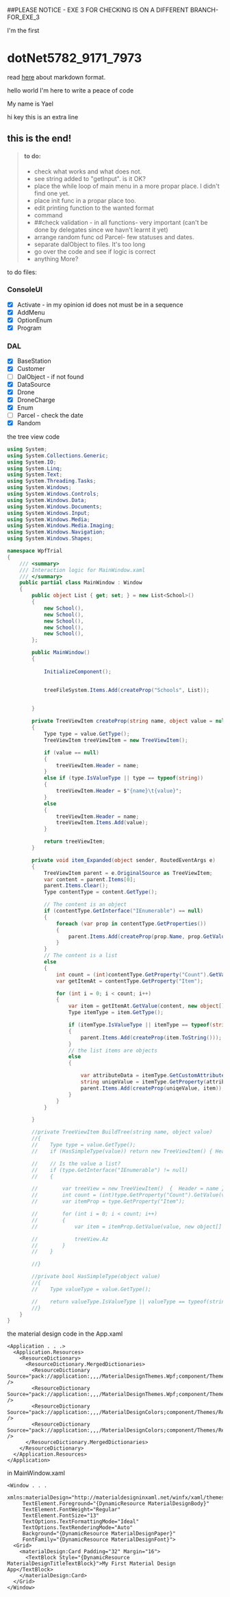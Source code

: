 ##PLEASE NOTICE - EXE 3 FOR CHECKING IS ON A DIFFERENT BRANCH- FOR_EXE_3

I'm the first
# dotNet5782_9171_7973

read [here](https://www.markdownguide.org/basic-syntax/) about markdown format.

hello world
I'm here to write a peace of code

My name is Yael

hi key
this is an extra line

## this is the end!

 > #### to do:
 > - check what works and what does not.
 > - see string added to "getInput". is it OK?
 > - place the while loop of main menu in a more propar place. I didn't find one yet.
 > - place init func in a propar place too.
 > - edit printing function to the wanted format
 > - command
 > - ##check validation - in all functions- very important (can't be done by delegates since we havn't learnt it yet)
 > - arrange random func od Parcel- few statuses and dates.
 > - separate dalObject to files. It's too long
 > - go over the code and see if logic is correct
 > - anything More?

 to do files:
 ### ConsoleUI
 - [X] Activate - in my opinion id does not must be in a sequence
 - [X] AddMenu
 - [X] OptionEnum
 - [X] Program

 ### DAL
 - [X] BaseStation
 - [X] Customer
 - [ ] DalObject - if not found
 - [X] DataSource
 - [X] Drone
 - [X] DroneCharge
 - [X] Enum
 - [ ] Parcel - check the date 
 - [X] Random

the tree view code
```cs
using System;
using System.Collections.Generic;
using System.IO;
using System.Linq;
using System.Text;
using System.Threading.Tasks;
using System.Windows;
using System.Windows.Controls;
using System.Windows.Data;
using System.Windows.Documents;
using System.Windows.Input;
using System.Windows.Media;
using System.Windows.Media.Imaging;
using System.Windows.Navigation;
using System.Windows.Shapes;

namespace WpfTrial
{
    /// <summary>
    /// Interaction logic for MainWindow.xaml
    /// </summary>
    public partial class MainWindow : Window
    {
        public object List { get; set; } = new List<School>()
        {
            new School(),
            new School(),
            new School(),
            new School(),
            new School(),
        };

        public MainWindow()
        {
            
            InitializeComponent();


            treeFileSystem.Items.Add(createProp("Schools", List));

            
        }

        private TreeViewItem createProp(string name, object value = null)
        {           
            Type type = value.GetType();
            TreeViewItem treeViewItem = new TreeViewItem();

            if (value == null)
            {
                treeViewItem.Header = name;
            }
            else if (type.IsValueType || type == typeof(string))
            {
                treeViewItem.Header = $"{name}\t{value}";
            }
            else
            {
                treeViewItem.Header = name;
                treeViewItem.Items.Add(value);
            }

            return treeViewItem;
        }

        private void item_Expanded(object sender, RoutedEventArgs e)
        {
            TreeViewItem parent = e.OriginalSource as TreeViewItem;
            var content = parent.Items[0];
            parent.Items.Clear();
            Type contentType = content.GetType();

            // The content is an object
            if (contentType.GetInterface("IEnumerable") == null)
            {
                foreach (var prop in contentType.GetProperties())
                {
                    parent.Items.Add(createProp(prop.Name, prop.GetValue(content)));
                }
            }
            // The content is a list
            else
            {
                int count = (int)contentType.GetProperty("Count").GetValue(content);
                var getItemAt = contentType.GetProperty("Item");

                for (int i = 0; i < count; i++)
                {
                    var item = getItemAt.GetValue(content, new object[] { i });
                    Type itemType = item.GetType();

                    if (itemType.IsValueType || itemType == typeof(string))
                    {
                        parent.Items.Add(createProp(item.ToString()));
                    }
                    // the list items are objects
                    else
                    {

                        var attributeData = itemType.GetCustomAttributes(false).OfType<UniqeKeyAttribute>().Single();
                        string uniqeValue = itemType.GetProperty(attributeData.UniqeProp).GetValue(item).ToString();
                        parent.Items.Add(createProp(uniqeValue, item));
                    }
                }
            }

        }  

        //private TreeViewItem BuildTree(string name, object value)
        //{
        //    Type type = value.GetType();
        //    if (HasSimpleType(value)) return new TreeViewItem() { Header = $"{name}\t{value}" };

        //    // Is the value a list?
        //    if (type.GetInterface("IEnumerable") != null)
        //    {

        //        var treeView = new TreeViewItem()  {  Header = name };
        //        int count = (int)type.GetProperty("Count").GetValue(value);
        //        var itemProp = type.GetProperty("Item");

        //        for (int i = 0; i < count; i++)
        //        {
        //            var item = itemProp.GetValue(value, new object[] { i });

        //            treeView.Az
        //        }
        //    }

        //}

        //private bool HasSimpleType(object value)
        //{            
        //    Type valueType = value.GetType();

        //    return valueType.IsValueType || valueType == typeof(string);
        //}
    }
}

```


the material design code
in the App.xaml
```xaml
<Application . . .>
  <Application.Resources>
    <ResourceDictionary>
      <ResourceDictionary.MergedDictionaries>
        <ResourceDictionary Source="pack://application:,,,/MaterialDesignThemes.Wpf;component/Themes/MaterialDesignTheme.Light.xaml" />
        <ResourceDictionary Source="pack://application:,,,/MaterialDesignThemes.Wpf;component/Themes/MaterialDesignTheme.Defaults.xaml" />
        <ResourceDictionary Source="pack://application:,,,/MaterialDesignColors;component/Themes/Recommended/Primary/MaterialDesignColor.DeepPurple.xaml" />
        <ResourceDictionary Source="pack://application:,,,/MaterialDesignColors;component/Themes/Recommended/Accent/MaterialDesignColor.Lime.xaml" />
      </ResourceDictionary.MergedDictionaries>
    </ResourceDictionary>
  </Application.Resources>
</Application>
```

in MainWindow.xaml
```xaml
<Window . . .
     xmlns:materialDesign="http://materialdesigninxaml.net/winfx/xaml/themes"
     TextElement.Foreground="{DynamicResource MaterialDesignBody}"
     TextElement.FontWeight="Regular"
     TextElement.FontSize="13"
     TextOptions.TextFormattingMode="Ideal"
     TextOptions.TextRenderingMode="Auto"
     Background="{DynamicResource MaterialDesignPaper}"
     FontFamily="{DynamicResource MaterialDesignFont}">
  <Grid>
    <materialDesign:Card Padding="32" Margin="16">
      <TextBlock Style="{DynamicResource MaterialDesignTitleTextBlock}">My First Material Design App</TextBlock>
    </materialDesign:Card>
  </Grid>
</Window>
```
